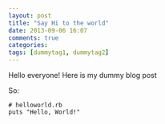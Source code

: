 ```yaml
---
layout: post
title: "Say Hi to the world"
date: 2013-09-06 16:07
comments: true
categories:
tags: [dummytag1, dummytag2]
---
```


Hello everyone! Here is my dummy blog post
<!-- more -->
So:

    # helloworld.rb
    puts "Hello, World!"
